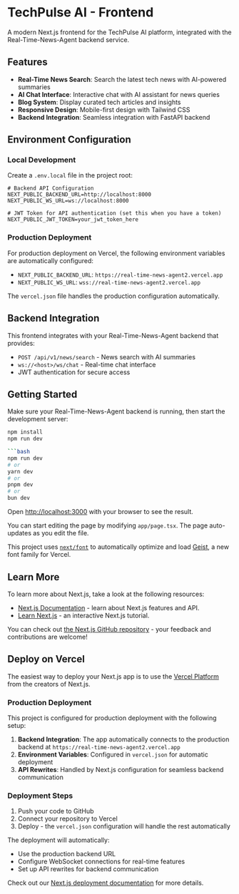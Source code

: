 # TechPulse AI - Frontend

A modern Next.js frontend for the TechPulse AI platform, integrated with the Real-Time-News-Agent backend service.

## Features

- **Real-Time News Search**: Search the latest tech news with AI-powered summaries
- **AI Chat Interface**: Interactive chat with AI assistant for news queries
- **Blog System**: Display curated tech articles and insights
- **Responsive Design**: Mobile-first design with Tailwind CSS
- **Backend Integration**: Seamless integration with FastAPI backend

## Environment Configuration

### Local Development

Create a `.env.local` file in the project root:

```env
# Backend API Configuration
NEXT_PUBLIC_BACKEND_URL=http://localhost:8000
NEXT_PUBLIC_WS_URL=ws://localhost:8000

# JWT Token for API authentication (set this when you have a token)
NEXT_PUBLIC_JWT_TOKEN=your_jwt_token_here
```

### Production Deployment

For production deployment on Vercel, the following environment variables are automatically configured:

- `NEXT_PUBLIC_BACKEND_URL`: `https://real-time-news-agent2.vercel.app`
- `NEXT_PUBLIC_WS_URL`: `wss://real-time-news-agent2.vercel.app`

The `vercel.json` file handles the production configuration automatically.

## Backend Integration

This frontend integrates with your Real-Time-News-Agent backend that provides:

- `POST /api/v1/news/search` - News search with AI summaries
- `ws://<host>/ws/chat` - Real-time chat interface
- JWT authentication for secure access

## Getting Started

Make sure your Real-Time-News-Agent backend is running, then start the development server:

```bash
npm install
npm run dev

```bash
npm run dev
# or
yarn dev
# or
pnpm dev
# or
bun dev
```

Open [http://localhost:3000](http://localhost:3000) with your browser to see the result.

You can start editing the page by modifying `app/page.tsx`. The page auto-updates as you edit the file.

This project uses [`next/font`](https://nextjs.org/docs/app/building-your-application/optimizing/fonts) to automatically optimize and load [Geist](https://vercel.com/font), a new font family for Vercel.

## Learn More

To learn more about Next.js, take a look at the following resources:

- [Next.js Documentation](https://nextjs.org/docs) - learn about Next.js features and API.
- [Learn Next.js](https://nextjs.org/learn) - an interactive Next.js tutorial.

You can check out [the Next.js GitHub repository](https://github.com/vercel/next.js) - your feedback and contributions are welcome!

## Deploy on Vercel

The easiest way to deploy your Next.js app is to use the [Vercel Platform](https://vercel.com/new?utm_medium=default-template&filter=next.js&utm_source=create-next-app&utm_campaign=create-next-app-readme) from the creators of Next.js.

### Production Deployment

This project is configured for production deployment with the following setup:

1. **Backend Integration**: The app automatically connects to the production backend at `https://real-time-news-agent2.vercel.app`
2. **Environment Variables**: Configured in `vercel.json` for automatic deployment
3. **API Rewrites**: Handled by Next.js configuration for seamless backend communication

### Deployment Steps

1. Push your code to GitHub
2. Connect your repository to Vercel
3. Deploy - the `vercel.json` configuration will handle the rest automatically

The deployment will automatically:
- Use the production backend URL
- Configure WebSocket connections for real-time features
- Set up API rewrites for backend communication

Check out our [Next.js deployment documentation](https://nextjs.org/docs/app/building-your-application/deploying) for more details.
